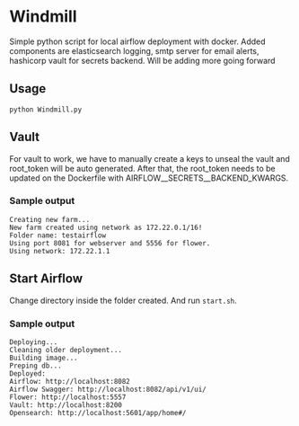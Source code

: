 # Windmill
Simple python script for local airflow deployment with docker. Added components are elasticsearch logging, smtp server for email alerts, hashicorp vault for secrets backend. Will be adding more going forward

## Usage

```
python Windmill.py
```
## Vault
For vault to work, we have to manually create a keys to unseal the vault and root_token will be auto generated. After that, the root_token needs to be updated on the Dockerfile with AIRFLOW__SECRETS__BACKEND_KWARGS.
### Sample output
```
Creating new farm...
New farm created using network as 172.22.0.1/16!
Folder name: testairflow
Using port 8081 for webserver and 5556 for flower.
Using network: 172.22.1.1
```

## Start Airflow

Change directory inside the folder created. And run `start.sh`.

### Sample output
```
Deploying...
Cleaning older deployment...
Building image...
Preping db...
Deployed:
Airflow: http://localhost:8082
Airflow Swagger: http://localhost:8082/api/v1/ui/
Flower: http://localhost:5557
Vault: http://localhost:8200
Opensearch: http://localhost:5601/app/home#/
```